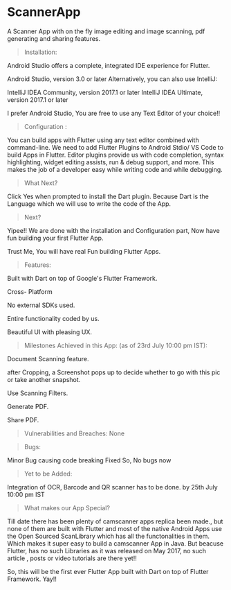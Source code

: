 # ScannerApp
A Scanner App with on the fly image editing and image scanning, pdf generating and sharing features.

>Installation:

Android Studio offers a complete, integrated IDE experience for Flutter.

Android Studio, version 3.0 or later
Alternatively, you can also use IntelliJ:

IntelliJ IDEA Community, version 2017.1 or later
IntelliJ IDEA Ultimate, version 2017.1 or later
 
I prefer Android Studio, You are free to use any Text Editor of your choice!!

>Configuration :

You can build apps with Flutter using any text editor combined with command-line.
We need to add Flutter Plugins to Android Stdio/ VS Code to build Apps in Flutter.
Editor plugins provide us with code completion, syntax highlighting, widget editing assists, run & debug support, and more.
This makes the job of a developer easy while writing code and while debugging.

>What Next?

Click Yes when prompted to install the Dart plugin.
Because Dart is the Language which we will use to write the code of the  App.

>Next?

Yipee!! We are done with the installation and Configuration part, Now have fun building your first Flutter App.

Trust Me, You will have real Fun building Flutter Apps.


>Features:

Built with Dart on top of Google's Flutter Framework.

Cross- Platform

No external SDKs used.

Entire functionality coded by us.

Beautiful UI with pleasing UX.


>Milestones Achieved in this App: (as of 23rd July 10:00 pm IST):

Document Scanning feature. 

after Cropping, a Screenshot pops up to decide whether to go with this pic or take another snapshot.

Use Scanning Filters.

Generate PDF.

Share PDF.

>Vulnerabilities and Breaches:
None

>Bugs:

Minor Bug causing code breaking Fixed
So, No bugs now

>Yet to be Added:

Integration of OCR, Barcode and QR scanner has to be done. by 25th July 10:00 pm IST



> What makes our App Special?

Till date there has been plenty of camscanner apps replica been made., but none of them are built with Flutter and most of the native Android Apps use the Open Sourced ScanLibrary which has all the functonalities in them. Which makes it super easy to build a camscanner App in Java. But beacuse Flutter, has no such Libraries as it was released 
on May 2017, no such article , posts or video tutorials are there yet!!

So, this will be the first ever Flutter App built with Dart on top of Flutter Framework.
Yay!!


